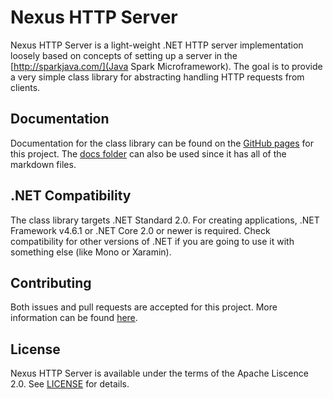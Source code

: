 # Nexus HTTP Server
Nexus HTTP Server is a light-weight .NET HTTP server implementation
loosely based on concepts of setting up a server in the
[http://sparkjava.com/](Java Spark Microframework). The goal is to
provide a very simple class library for abstracting handling HTTP
requests from clients.

## Documentation
Documentation for the class library can be found on the
[GitHub pages](https://thenexusavenger.github.io/Nexus-Http-Server)
for this project. The [docs folder](docs) can also be used since it has all
of the markdown files.

## .NET Compatibility
The class library targets .NET Standard 2.0. For creating applications,
.NET Framework v4.6.1 or .NET Core 2.0 or newer is required. Check compatibility
for other versions of .NET if you are going to use it with something
else (like Mono or Xaramin).

## Contributing
Both issues and pull requests are accepted for this project.
More information can be found [here](docs/contributing.md).

## License
Nexus HTTP Server is available under the terms of the Apache 
Liscence 2.0. See [LICENSE](LICENSE) for details.